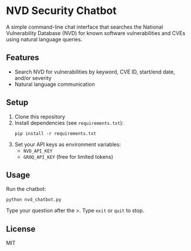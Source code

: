 # NVD Security Chatbot

A simple command-line chat interface that searches the National Vulnerability Database (NVD) for known software vulnerabilities and CVEs using natural language queries.

## Features
- Search NVD for vulnerabilities by keyword, CVE ID, start/end date, and/or severity
- Natural language communication

## Setup
1. Clone this repository
2. Install dependencies (see `requirements.txt`):
   ```
   pip install -r requirements.txt
   ```
3. Set your API keys as environment variables:
   - `NVD_API_KEY` 
   - `GROQ_API_KEY` (free for limited tokens)

## Usage
Run the chatbot:
```
python nvd_chatbot.py
```
Type your question after the >. Type `exit` or `quit` to stop.

## License
MIT
